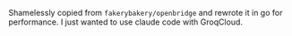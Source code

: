 Shamelessly copied from `fakerybakery/openbridge` and rewrote it in go for performance. I just wanted to use claude code with GroqCloud.
